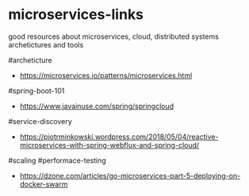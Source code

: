 # microservices-links
good resources about microservices, cloud, distributed systems archetictures and tools

#archeticture
  - https://microservices.io/patterns/microservices.html
  
#spring-boot-101
  - https://www.javainuse.com/spring/springcloud  

 
#service-discovery
- https://piotrminkowski.wordpress.com/2018/05/04/reactive-microservices-with-spring-webflux-and-spring-cloud/


#scaling #performace-testing
  - https://dzone.com/articles/go-microservices-part-5-deploying-on-docker-swarm

